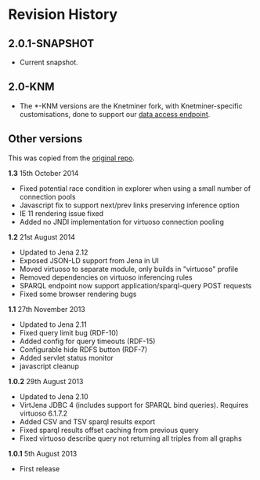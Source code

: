 # Revision History

## 2.0.1-SNAPSHOT
* Current snapshot.

## 2.0-KNM
* The *-KNM versions are the Knetminer fork, with Knetminer-specific customisations, done to support our [data access endpoint][10].

[10]: https://knetminer.com/data


## Other versions

This was copied from the [original repo](https://github.com/EBISPOT/lodestar).

**1.3**  15th October 2014
* Fixed potential race condition in explorer when using a small number of connection pools
* Javascript fix to support next/prev links preserving inference option
* IE 11 rendering issue fixed
* Added no JNDI implementation for virtuoso connection pooling

**1.2**  21st August 2014
* Updated to Jena 2.12
* Exposed JSON-LD support from Jena in UI 
* Moved virtuoso to separate module, only builds in "virtuoso" profile
* Removed dependencies on virtuoso inferencing rules
* SPARQL endpoint now support application/sparql-query POST requests 
* Fixed some browser rendering bugs 

**1.1** 27th November 2013	
* Updated to Jena 2.11
* Fixed query limit bug (RDF-10)
* Added config for query timeouts (RDF-15)
* Configurable hide RDFS button (RDF-7)
* Added servlet status monitor
* javascript cleanup

**1.0.2** 29th August 2013	
* Updated to Jena 2.10
* VirtJena JDBC 4 (includes support for SPARQL bind queries). Requires virtuoso 6.1.7.2
* Added CSV and TSV sparql results export
* Fixed sparql results offset caching from previous query
* Fixed virtuoso describe query not returning all triples from all graphs

**1.0.1** 5th August 2013
* First release
